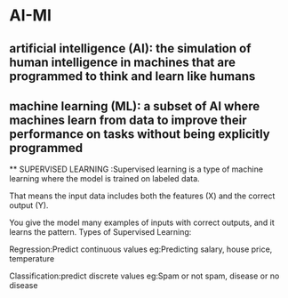 # AI-Ml


## artificial intelligence (AI): the simulation of human intelligence in machines that are programmed to think and learn like humans

## machine learning (ML): a subset of AI where machines learn from data to improve their performance on tasks without being explicitly programmed

** SUPERVISED LEARNING :Supervised learning is a type of machine learning where the model is trained on labeled data.
 
 That means the input data includes both the features (X) and the correct output (Y).
    
You give the model many examples of inputs with correct outputs, and it learns the pattern.
Types of Supervised Learning:

Regression:Predict continuous values
  eg:Predicting salary, house price, temperature
  
Classification:predict discrete values
  eg:Spam or not spam, disease or no disease





